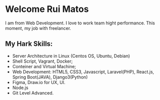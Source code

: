 # Welcome Rui Matos

I am from Web Development. I love to work team hight performance. This moment, my job with freelancer.

## My Hark Skills:
- Server Architecture in Linux (Centos OS, Ubuntu, Debian)
- Shell Script, Vagrant, Docker;
- Conteiner and Virtual Machine;
- Web Development: HTML5, CSS3, Javascript, Laravel(PHP), React.js, Spring Boot(JAVA), Django3(Python)
- Figma, Draw.io for UX, UI.
- Node.js
- Git Level Advanced.

